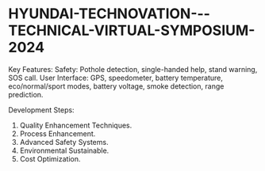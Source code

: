 # HYUNDAI-TECHNOVATION---TECHNICAL-VIRTUAL-SYMPOSIUM-2024
Key Features: Safety: Pothole detection, single-handed help, stand warning, SOS call. User Interface: GPS, speedometer, battery temperature, eco/normal/sport modes, battery voltage, smoke detection, range prediction.


Development Steps:
1) Quality Enhancement Techniques.
2) Process Enhancement.
3) Advanced Safety Systems.
4) Environmental Sustainable.
5) Cost Optimization.
